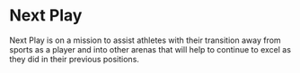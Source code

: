 # Next Play

Next Play is on a mission to assist athletes with their transition away from sports as a player and into other arenas that will help to continue to excel as they did in their previous positions.